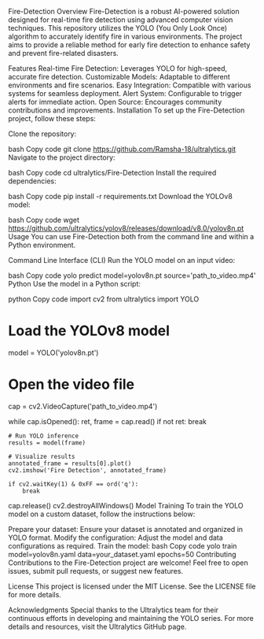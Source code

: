 Fire-Detection
Overview
Fire-Detection is a robust AI-powered solution designed for real-time fire detection using advanced computer vision techniques. This repository utilizes the YOLO (You Only Look Once) algorithm to accurately identify fire in various environments. The project aims to provide a reliable method for early fire detection to enhance safety and prevent fire-related disasters.

Features
Real-time Fire Detection: Leverages YOLO for high-speed, accurate fire detection.
Customizable Models: Adaptable to different environments and fire scenarios.
Easy Integration: Compatible with various systems for seamless deployment.
Alert System: Configurable to trigger alerts for immediate action.
Open Source: Encourages community contributions and improvements.
Installation
To set up the Fire-Detection project, follow these steps:

Clone the repository:

bash
Copy code
git clone https://github.com/Ramsha-18/ultralytics.git
Navigate to the project directory:

bash
Copy code
cd ultralytics/Fire-Detection
Install the required dependencies:

bash
Copy code
pip install -r requirements.txt
Download the YOLOv8 model:

bash
Copy code
wget https://github.com/ultralytics/yolov8/releases/download/v8.0/yolov8n.pt
Usage
You can use Fire-Detection both from the command line and within a Python environment.

Command Line Interface (CLI)
Run the YOLO model on an input video:

bash
Copy code
yolo predict model=yolov8n.pt source='path_to_video.mp4'
Python
Use the model in a Python script:

python
Copy code
import cv2
from ultralytics import YOLO

# Load the YOLOv8 model
model = YOLO('yolov8n.pt')

# Open the video file
cap = cv2.VideoCapture('path_to_video.mp4')

while cap.isOpened():
    ret, frame = cap.read()
    if not ret:
        break

    # Run YOLO inference
    results = model(frame)

    # Visualize results
    annotated_frame = results[0].plot()
    cv2.imshow('Fire Detection', annotated_frame)

    if cv2.waitKey(1) & 0xFF == ord('q'):
        break

cap.release()
cv2.destroyAllWindows()
Model Training
To train the YOLO model on a custom dataset, follow the instructions below:

Prepare your dataset: Ensure your dataset is annotated and organized in YOLO format.
Modify the configuration: Adjust the model and data configurations as required.
Train the model:
bash
Copy code
yolo train model=yolov8n.yaml data=your_dataset.yaml epochs=50
Contributing
Contributions to the Fire-Detection project are welcome! Feel free to open issues, submit pull requests, or suggest new features.

License
This project is licensed under the MIT License. See the LICENSE file for more details.

Acknowledgments
Special thanks to the Ultralytics team for their continuous efforts in developing and maintaining the YOLO series. For more details and resources, visit the Ultralytics GitHub page.
